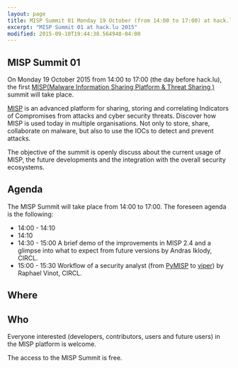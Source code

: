 ```yaml
---
layout: page
title: MISP Summit 01 Monday 19 October (from 14:00 to 17:00) at hack.lu 2015
excerpt: "MISP Summit 01 at hack.lu 2015"
modified: 2015-09-10T19:44:38.564948-04:00
---
```



MISP Summit 01
--------------

On Monday 19 October 2015 from 14:00 to 17:00 (the day before hack.lu), the first [MISP(Malware Information Sharing Platform & Threat Sharing
)](http://www.misp-project.org/) summit will take place.


[MISP](http://www.misp-project.org/) is an advanced platform for sharing, storing and correlating Indicators of Compromises from attacks and cyber security threats.
Discover how MISP is used today in multiple organisations. Not only to store, share, collaborate on malware, but also to use the IOCs to detect and prevent attacks.

The objective of the summit is openly discuss about the current usage of MISP, the future developments and the integration with the overall security ecosystems.

Agenda
------

The MISP Summit will take place from 14:00 to 17:00. The foreseen agenda is the following:

* 14:00 - 14:10 
* 14:10
* 14:30 - 15:00 A brief demo of the improvements in MISP 2.4 and a glimpse into what to expect from future versions by Andras Iklody, CIRCL.
* 15:00 - 15:30 Workflow of a security analyst (from [PyMISP](https://github.com/CIRCL/PyMISP) to [viper](https://github.com/viper-framework/viper/)) by Raphael Vinot, CIRCL.


Where
-----


Who
---

Everyone interested (developers, contributors, users and future users) in the MISP platform is welcome.

The access to the MISP Summit is free.

